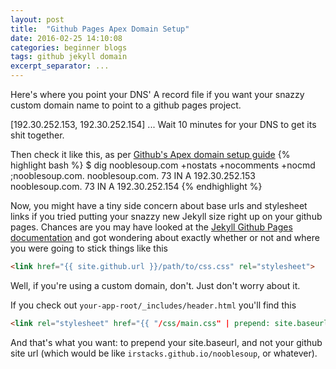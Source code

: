 ```yaml
---
layout: post
title:  "Github Pages Apex Domain Setup"
date: 2016-02-25 14:10:08
categories: beginner blogs
tags: github jekyll domain
excerpt_separator: ...
---
```

Here's where you point your DNS' A record file if you want your snazzy custom domain name to point to a github pages project. 

[192.30.252.153, 192.30.252.154]
...
Wait 10 minutes for your DNS to get its shit together.

Then check it like this, as per [Github's Apex domain setup guide](https://help.github.com/articles/setting-up-an-apex-domain/)
{% highlight bash %}
$ dig nooblesoup.com +nostats +nocomments +nocmd
;nooblesoup.com.
nooblesoup.com.   73  IN  A 192.30.252.153
nooblesoup.com.   73  IN  A 192.30.252.154
{% endhighlight %}

Now, you might have a tiny side concern about base urls and stylesheet links if you tried putting your snazzy new Jekyll size right up on your github pages. Chances are you may have looked at the [Jekyll Github Pages documentation](https://jekyllrb.com/docs/github-pages/) and got wondering about exactly whether or not and where you were going to stick things like this 

```html
<link href="{{ site.github.url }}/path/to/css.css" rel="stylesheet">
```

Well, if you're using a custom domain, don't. Just don't worry about it. 

If you check out `your-app-root/_includes/header.html` you'll find this

```html
<link rel="stylesheet" href="{{ "/css/main.css" | prepend: site.baseurl }}">
```

And that's what you want: to prepend your site.baseurl, and not your github site url (which would be like `irstacks.github.io/nooblesoup`, or whatever).